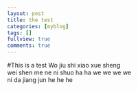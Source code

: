 ```yaml
---
layout: post
title: the test
categories: [myblog]
tags: []
fullview: true
comments: true
---
```

#This is a test
Wo jiu shi xiao xue sheng  
wei shen me ne
ni shuo ha ha
we we we we  
ni da jiang jun
he he he  
